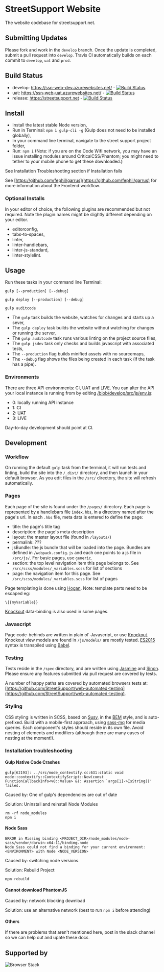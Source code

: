 # StreetSupport Website

The website codebase for streetsupport.net.

## Submitting Updates

Please fork and work in the `develop` branch. Once the update is completed, submit a pull request into `develop`. Travis CI automatically builds on each commit to `develop`, `uat` and `prod`.

## Build Status

* develop: https://ssn-web-dev.azurewebsites.net/ - [![Build Status](https://travis-ci.org/StreetSupport/streetsupport-web.svg?branch=develop)](https://travis-ci.org/StreetSupport/streetsupport-web)
* uat: https://ssn-web-uat.azurewebsites.net/ - [![Build Status](https://travis-ci.org/StreetSupport/streetsupport-web.svg?branch=uat)](https://travis-ci.org/StreetSupport/streetsupport-web)
* release: https://streetsupport.net - [![Build Status](https://travis-ci.org/StreetSupport/streetsupport-web.svg?branch=release)](https://travis-ci.org/StreetSupport/streetsupport-web)

## Install

* Install the latest stable Node version,
* Run in Terminal: `npm i gulp-cli -g` (Gulp does not need to be installed globally),
* In your command line terminal, navigate to the street support project folder,
* Run: `npm i` (Note: if you are on the Code Wifi network, you may have an issue installing modules around CriticalCSS/Phantom; you might need to tether to your mobile phone to get these downloaded.)

See Installation Troubleshooting section if Installation fails

See [https://github.com/fephil/garrus](https://github.com/fephil/garrus) for more information about the Frontend workflow.

### Optional Installs

In your editor of choice, the following plugins are recommended but not required. Note the plugin names might be slightly different depending on your editor.

* editorconfig,
* tabs-to-spaces,
* linter,
* linter-handlebars,
* linter-js-standard,
* linter-stylelint.

## Usage

Run these tasks in your command line Terminal:

`gulp [--production] [--debug]`

`gulp deploy [--production] [--debug]`

`gulp auditcode`

* The `gulp` task builds the website, watches for changes and starts up a sever,
* The `gulp deploy` task builds the website without watching for changes or running the server,
* The `gulp auditcode` task runs various linting on the project source files,
* The `gulp jsdev` task only checks and builds javascript with associated tests,
* The `--production` flag builds minified assets with no sourcemaps,
* The `--debug` flag shows the files being created in each task (if the task has a pipe).

### Environments

There are three API environments: CI, UAT and LIVE. You can alter the API your local instance is running from by editing [/blob/develop/src/js/env.js](/blob/develop/src/js/env.js):

* 0: locally running API instance
* 1: CI
* 2: UAT
* 3: LIVE

Day-to-day development should point at CI.

## Development

### Workflow

On running the default `gulp` task from the terminal, it will run tests and linting, build the site into the `/_dist/` directory, and then launch in your default browser. As you edit files in the `/src/` directory, the site will refresh automatically.

### Pages

Each page of the site is found under the `/pages/` directory. Each page is represented by a handlebars file `index.hbs`, in a directory named after the page's url. In each `.hbs` file, meta data is entered to define the page:

* title: the page's title tag
* description: the page's meta description
* layout: the master layout file (found in `/layouts/`)
* permalink: ???
* jsBundle: the js bundle that will be loaded into the page. Bundles are defined in `/webpack.config.js` and each one points to a js file in `/src/js/`. For basic pages, use `generic`.
* section: the top level navigation item this page belongs to. See `/src/scss/modules/_variables.scss` for list of sections
* page: the navigation item for this page. See `/src/scss/modules/_variables.scss` for list of pages

Page templating is done using [Hogan](http://twitter.github.io/hogan.js/). Note: template parts need to be escaped eg:

``` \{{myVariable}} ```

[Knockout](http://knockoutjs.com/) data-binding is also used in some pages.

### Javascript

Page code-behinds are written in plain ol' Javascript, or use [Knockout](http://knockoutjs.com/). Knockout view models are found in `/js/models/` are mostly tested. [ES2015](https://babeljs.io/learn-es2015/) syntax is transpiled using [Babel](https://babeljs.io/).

### Testing

Tests reside in the `/spec` directory, and are written using [Jasmine](https://jasmine.github.io/) and [Sinon](http://sinonjs.org/). Please ensure any features submitted via pull request are covered by tests.

A number of happy paths are covered by automated browsers tests at: [https://github.com/StreetSupport/web-automated-testing](https://github.com/StreetSupport/web-automated-testing).

### Styling

CSS styling is written in SCSS, based on [Susy](http://susy.oddbird.net/), in the [BEM](http://getbem.com/introduction/) style, and is auto-prefixed. Build with a mobile-first approach, using [sass-mq](https://github.com/sass-mq/sass-mq) for media queries.
Each component's styles should reside in its own file. Avoid nesting of elements and modifiers (although there are many cases of nesting at the moment!).

### Installation troubleshooting

#### Gulp Native Code Crashes

````
gulp[62193]: ../src/node_contextify.cc:631:static void node::contextify::ContextifyScript::New(const FunctionCallbackInfo<v8::Value> &): Assertion `args[1]->IsString()' failed.
````

Caused by: One of gulp's dependencies are out of date

Solution: Uninstall and reinstall Node Modules

```
rm -rf node_modules
npm i
```

#### Node Sass

```
ERROR in Missing binding <PROJECT_DIR>/node_modules/node-sass/vendor/darwin-x64-11/binding.node
Node Sass could not find a binding for your current environment: <ENVIRONMENT> with Node <NODE_VERSION>
```

Caused by: switching node versions

Solution: Rebuild Project

```
npm rebuild
```

#### Cannot download PhantomJS

Caused by: network blocking download

Solution: use an alternative network (best to run `npm i` before attending)

#### Others

If there are problems that aren't mentioned here, post in the slack channel so we can help out and upate these docs.

## Supported by

![Browser Stack](/src/img/browser-stack.png)